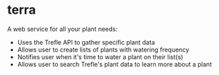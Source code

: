 # terra

A web service for all your plant needs:

- Uses the Trefle API to gather specific plant data
- Allows user to create lists of plants with watering frequency
- Notifies user when it's time to water a plant on their list(s)
- Allows user to search Trefle's plant data to learn more about a plant

